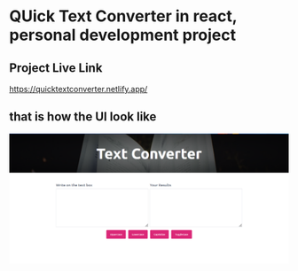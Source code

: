 # QUick Text Converter in react, personal development project

## Project Live Link
https://quicktextconverter.netlify.app/

## that is how the UI look like
<img src="https://github.com/Dev-SalamSheikh/quick-text-converter/blob/master/public/Screenshot_4.png?raw=true" alt="project screenshot"/>

